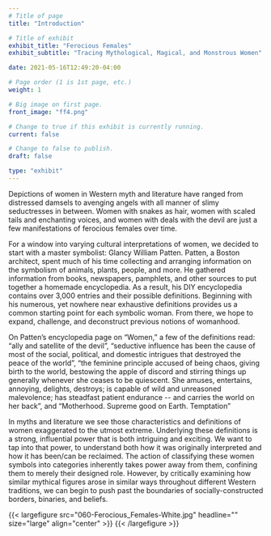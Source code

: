 ```yaml
---
# Title of page
title: "Introduction"

# Title of exhibit
exhibit_title: "Ferocious Females"
exhibit_subtitle: "Tracing Mythological, Magical, and Monstrous Women"

date: 2021-05-16T12:49:20-04:00

# Page order (1 is 1st page, etc.)
weight: 1 

# Big image on first page.
front_image: "ff4.png"

# Change to true if this exhibit is currently running.
current: false

# Change to false to publish.
draft: false

type: "exhibit"
---
```


Depictions of women in Western myth and literature have ranged from distressed damsels to avenging angels with all manner of slimy seductresses in between. Women with snakes as hair, women with scaled tails and enchanting voices, and women with deals with the devil are just a few manifestations of ferocious females over time.

For a window into varying cultural interpretations of women, we decided to start with a master symbolist: Glancy William Patten. Patten, a Boston architect, spent much of his time collecting and arranging information on the symbolism of animals, plants, people, and more. He gathered information from books, newspapers, pamphlets, and other sources to put together a homemade encyclopedia. As a result, his DIY encyclopedia contains over 3,000 entries and their possible definitions. Beginning with his numerous, yet nowhere near exhaustive definitions provides us a common starting point for each symbolic woman. From there, we hope to expand, challenge, and deconstruct previous notions of womanhood.

On Patten’s encyclopedia page on “Women,” a few of the definitions read: 
“ally and satellite of the devil”,
“seductive influence has been the cause of most of the social, political, and domestic intrigues that destroyed the peace of the world”,
“the feminine principle accused of being chaos, giving birth to the world, bestowing the apple of discord and stirring things up generally whenever she ceases to be quiescent. She amuses, entertains, annoying, delights, destroys; is capable of wild and unreasoned malevolence; has steadfast patient endurance -- and carries the world on her back”, and
“Motherhood. Supreme good on Earth. Temptation” 

In myths and literature we see those characteristics and definitions of women exaggerated to the utmost extreme. Underlying these definitions is a strong, influential power that is both intriguing and exciting. We want to tap into that power, to understand both how it was originally interpreted and how it has been/can be reclaimed. The action of classifying these women symbols into categories inherently takes power away from them, confining them to merely their designed role. However, by critically examining how similar mythical figures arose in similar ways throughout different Western traditions, we can begin to push past the boundaries of socially-constructed borders, binaries, and beliefs.

{{< largefigure src="060-Ferocious_Females-White.jpg"
                headline=""
                size="large" align="center" >}}
{{< /largefigure >}}